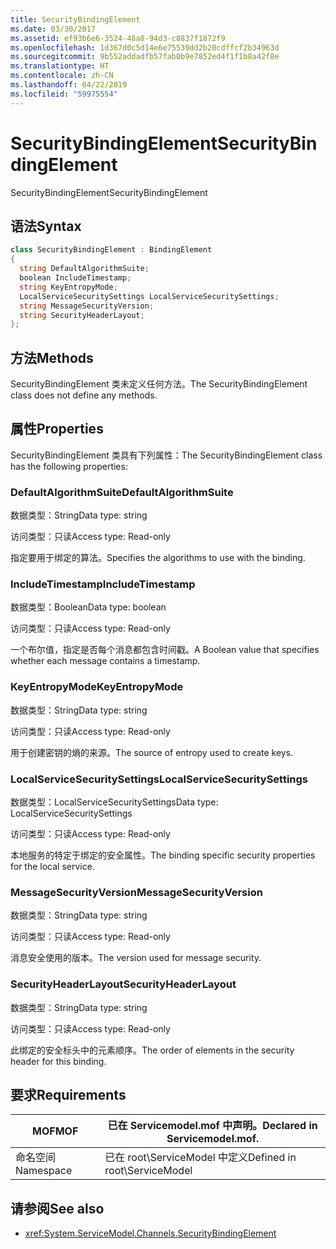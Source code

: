 ```yaml
---
title: SecurityBindingElement
ms.date: 03/30/2017
ms.assetid: ef93b6e6-3524-48a8-94d3-c8837f1872f9
ms.openlocfilehash: 1d367d0c5d14e6e75539dd2b20cdffcf2b34963d
ms.sourcegitcommit: 9b552addadfb57fab0b9e7852ed4f1f1b8a42f8e
ms.translationtype: HT
ms.contentlocale: zh-CN
ms.lasthandoff: 04/22/2019
ms.locfileid: "59975554"
---
```

# <a name="securitybindingelement"></a><span data-ttu-id="f8cc4-102">SecurityBindingElement</span><span class="sxs-lookup"><span data-stu-id="f8cc4-102">SecurityBindingElement</span></span>
<span data-ttu-id="f8cc4-103">SecurityBindingElement</span><span class="sxs-lookup"><span data-stu-id="f8cc4-103">SecurityBindingElement</span></span>  
  
## <a name="syntax"></a><span data-ttu-id="f8cc4-104">语法</span><span class="sxs-lookup"><span data-stu-id="f8cc4-104">Syntax</span></span>  
  
```csharp
class SecurityBindingElement : BindingElement  
{  
  string DefaultAlgorithmSuite;  
  boolean IncludeTimestamp;  
  string KeyEntropyMode;  
  LocalServiceSecuritySettings LocalServiceSecuritySettings;  
  string MessageSecurityVersion;  
  string SecurityHeaderLayout;  
};  
```  
  
## <a name="methods"></a><span data-ttu-id="f8cc4-105">方法</span><span class="sxs-lookup"><span data-stu-id="f8cc4-105">Methods</span></span>  
 <span data-ttu-id="f8cc4-106">SecurityBindingElement 类未定义任何方法。</span><span class="sxs-lookup"><span data-stu-id="f8cc4-106">The SecurityBindingElement class does not define any methods.</span></span>  
  
## <a name="properties"></a><span data-ttu-id="f8cc4-107">属性</span><span class="sxs-lookup"><span data-stu-id="f8cc4-107">Properties</span></span>  
 <span data-ttu-id="f8cc4-108">SecurityBindingElement 类具有下列属性：</span><span class="sxs-lookup"><span data-stu-id="f8cc4-108">The SecurityBindingElement class has the following properties:</span></span>  
  
### <a name="defaultalgorithmsuite"></a><span data-ttu-id="f8cc4-109">DefaultAlgorithmSuite</span><span class="sxs-lookup"><span data-stu-id="f8cc4-109">DefaultAlgorithmSuite</span></span>  
 <span data-ttu-id="f8cc4-110">数据类型：String</span><span class="sxs-lookup"><span data-stu-id="f8cc4-110">Data type: string</span></span>  
  
 <span data-ttu-id="f8cc4-111">访问类型：只读</span><span class="sxs-lookup"><span data-stu-id="f8cc4-111">Access type: Read-only</span></span>  
  
 <span data-ttu-id="f8cc4-112">指定要用于绑定的算法。</span><span class="sxs-lookup"><span data-stu-id="f8cc4-112">Specifies the algorithms to use with the binding.</span></span>  
  
### <a name="includetimestamp"></a><span data-ttu-id="f8cc4-113">IncludeTimestamp</span><span class="sxs-lookup"><span data-stu-id="f8cc4-113">IncludeTimestamp</span></span>  
 <span data-ttu-id="f8cc4-114">数据类型：Boolean</span><span class="sxs-lookup"><span data-stu-id="f8cc4-114">Data type: boolean</span></span>  
  
 <span data-ttu-id="f8cc4-115">访问类型：只读</span><span class="sxs-lookup"><span data-stu-id="f8cc4-115">Access type: Read-only</span></span>  
  
 <span data-ttu-id="f8cc4-116">一个布尔值，指定是否每个消息都包含时间戳。</span><span class="sxs-lookup"><span data-stu-id="f8cc4-116">A Boolean value that specifies whether each message contains a timestamp.</span></span>  
  
### <a name="keyentropymode"></a><span data-ttu-id="f8cc4-117">KeyEntropyMode</span><span class="sxs-lookup"><span data-stu-id="f8cc4-117">KeyEntropyMode</span></span>  
 <span data-ttu-id="f8cc4-118">数据类型：String</span><span class="sxs-lookup"><span data-stu-id="f8cc4-118">Data type: string</span></span>  
  
 <span data-ttu-id="f8cc4-119">访问类型：只读</span><span class="sxs-lookup"><span data-stu-id="f8cc4-119">Access type: Read-only</span></span>  
  
 <span data-ttu-id="f8cc4-120">用于创建密钥的熵的来源。</span><span class="sxs-lookup"><span data-stu-id="f8cc4-120">The source of entropy used to create keys.</span></span>  
  
### <a name="localservicesecuritysettings"></a><span data-ttu-id="f8cc4-121">LocalServiceSecuritySettings</span><span class="sxs-lookup"><span data-stu-id="f8cc4-121">LocalServiceSecuritySettings</span></span>  
 <span data-ttu-id="f8cc4-122">数据类型：LocalServiceSecuritySettings</span><span class="sxs-lookup"><span data-stu-id="f8cc4-122">Data type: LocalServiceSecuritySettings</span></span>  
  
 <span data-ttu-id="f8cc4-123">访问类型：只读</span><span class="sxs-lookup"><span data-stu-id="f8cc4-123">Access type: Read-only</span></span>  
  
 <span data-ttu-id="f8cc4-124">本地服务的特定于绑定的安全属性。</span><span class="sxs-lookup"><span data-stu-id="f8cc4-124">The binding specific security properties for the local service.</span></span>  
  
### <a name="messagesecurityversion"></a><span data-ttu-id="f8cc4-125">MessageSecurityVersion</span><span class="sxs-lookup"><span data-stu-id="f8cc4-125">MessageSecurityVersion</span></span>  
 <span data-ttu-id="f8cc4-126">数据类型：String</span><span class="sxs-lookup"><span data-stu-id="f8cc4-126">Data type: string</span></span>  
  
 <span data-ttu-id="f8cc4-127">访问类型：只读</span><span class="sxs-lookup"><span data-stu-id="f8cc4-127">Access type: Read-only</span></span>  
  
 <span data-ttu-id="f8cc4-128">消息安全使用的版本。</span><span class="sxs-lookup"><span data-stu-id="f8cc4-128">The version used for message security.</span></span>  
  
### <a name="securityheaderlayout"></a><span data-ttu-id="f8cc4-129">SecurityHeaderLayout</span><span class="sxs-lookup"><span data-stu-id="f8cc4-129">SecurityHeaderLayout</span></span>  
 <span data-ttu-id="f8cc4-130">数据类型：String</span><span class="sxs-lookup"><span data-stu-id="f8cc4-130">Data type: string</span></span>  
  
 <span data-ttu-id="f8cc4-131">访问类型：只读</span><span class="sxs-lookup"><span data-stu-id="f8cc4-131">Access type: Read-only</span></span>  
  
 <span data-ttu-id="f8cc4-132">此绑定的安全标头中的元素顺序。</span><span class="sxs-lookup"><span data-stu-id="f8cc4-132">The order of elements in the security header for this binding.</span></span>  
  
## <a name="requirements"></a><span data-ttu-id="f8cc4-133">要求</span><span class="sxs-lookup"><span data-stu-id="f8cc4-133">Requirements</span></span>  
  
|<span data-ttu-id="f8cc4-134">MOF</span><span class="sxs-lookup"><span data-stu-id="f8cc4-134">MOF</span></span>|<span data-ttu-id="f8cc4-135">已在 Servicemodel.mof 中声明。</span><span class="sxs-lookup"><span data-stu-id="f8cc4-135">Declared in Servicemodel.mof.</span></span>|  
|---------|-----------------------------------|  
|<span data-ttu-id="f8cc4-136">命名空间</span><span class="sxs-lookup"><span data-stu-id="f8cc4-136">Namespace</span></span>|<span data-ttu-id="f8cc4-137">已在 root\ServiceModel 中定义</span><span class="sxs-lookup"><span data-stu-id="f8cc4-137">Defined in root\ServiceModel</span></span>|  
  
## <a name="see-also"></a><span data-ttu-id="f8cc4-138">请参阅</span><span class="sxs-lookup"><span data-stu-id="f8cc4-138">See also</span></span>

- <xref:System.ServiceModel.Channels.SecurityBindingElement>
